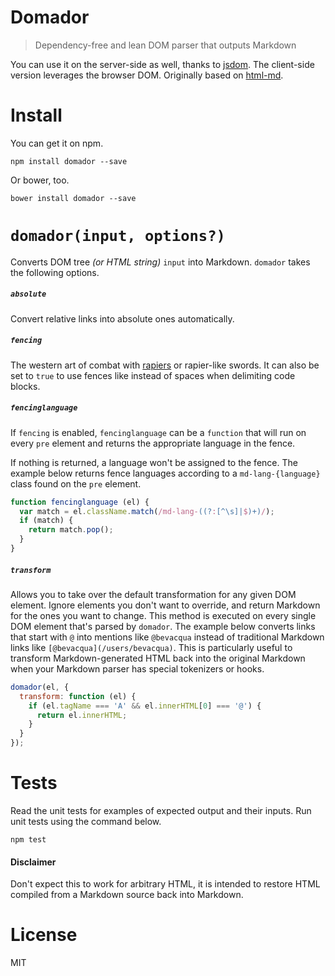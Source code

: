 # Domador

> Dependency-free and lean DOM parser that outputs Markdown

You can use it on the server-side as well, thanks to [jsdom][1]. The client-side version leverages the browser DOM. Originally based on [html-md][3].

# Install

You can get it on npm.

```shell
npm install domador --save
```

Or bower, too.

```shell
bower install domador --save
```

# `domador(input, options?)`

Converts DOM tree _(or HTML string)_ `input` into Markdown. `domador` takes the following options.

##### `absolute`

Convert relative links into absolute ones automatically.

##### `fencing`

The western art of combat with [rapiers][2] or rapier-like swords. It can also be set to `true` to use fences like instead of spaces when delimiting code blocks.

##### `fencinglanguage`

If `fencing` is enabled, `fencinglanguage` can be a `function` that will run on every `pre` element and returns the appropriate language in the fence.

If nothing is returned, a language won't be assigned to the fence. The example below returns fence languages according to a `md-lang-{language}` class found on the `pre` element.

```js
function fencinglanguage (el) {
  var match = el.className.match(/md-lang-((?:[^\s]|$)+)/);
  if (match) {
    return match.pop();
  }
}
```

##### `transform`

Allows you to take over the default transformation for any given DOM element. Ignore elements you don't want to override, and return Markdown for the ones you want to change. This method is executed on every single DOM element that's parsed by `domador`. The example below converts links that start with `@` into mentions like `@bevacqua` instead of traditional Markdown links like `[@bevacqua](/users/bevacqua)`. This is particularly useful to transform Markdown-generated HTML back into the original Markdown when your Markdown parser has special tokenizers or hooks.

```js
domador(el, {
  transform: function (el) {
    if (el.tagName === 'A' && el.innerHTML[0] === '@') {
      return el.innerHTML;
    }
  }
});
```

# Tests

Read the unit tests for examples of expected output and their inputs. Run unit tests using the command below.

```shell
npm test
```

#### Disclaimer

Don't expect this to work for arbitrary HTML, it is intended to restore HTML compiled from a Markdown source back into Markdown.

# License

MIT

[1]: https://github.com/tmpvar/jsdom
[2]: http://en.wikipedia.org/wiki/Rapier
[3]: https://github.com/neocotic/html.md
